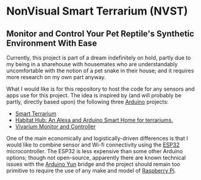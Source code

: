 # NonVisual Smart Terrarium (NVST)
## Monitor and Control Your Pet Reptile's Synthetic Environment With Ease
Currently, this project is part of a dream indefinitely on hold, partly due to my being in a sharehouse with housemates who are understandably uncomfortable with the notion of a pet snake in their house; and it requires more research on my own part anyway.

What I would like is for this repository to host the code for any sensors and apps use for this project.  The idea is inspired by (and will probably be partly, directly based upon) the following three [Arduino](https://www.arduino.cc/) projects:
* [Smart Terrarium](https://create.arduino.cc/projecthub/ryanjgill2/smart-terrarium-b6fa04)
* [Habitat Hub: An Alexa and Arduino Smart Home for terrariums.](https://create.arduino.cc/projecthub/jfforever70/habitat-hub-an-alexa-and-arduino-smart-home-for-terrariums-8c3f1a)
* [Vivarium Monitor and Controller](https://create.arduino.cc/projecthub/cfar/vivarium-monitor-and-controller-dba892)

One of the main economically and logistically-driven differences is that I would like to combine sensor and Wi-fi connectivity using the [ESP32](https://www.espressif.com/en/products/socs/esp32) microcontroller.  The ESP32 is less expensive than some other Arduino options; though not open-source, apparently there are known technical issues with the [Arduino Yun](https://www.arduino.cc/en/Main/ArduinoBoardYun/) bridge and the project should remain too primitive to require the use of any make and model of [Raspberry Pi](https://www.raspberrypi.org/).